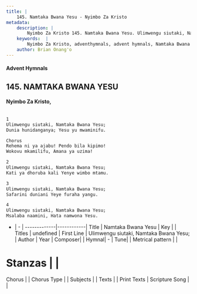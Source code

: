 ```yaml
---
title: |
    145. Namtaka Bwana Yesu - Nyimbo Za Kristo
metadata:
    description: |
        Nyimbo Za Kristo 145. Namtaka Bwana Yesu. Ulimwengu siutaki, Namtaka Bwana Yesu;  Dunia hunidanganya; Yesu yu mwaminifu.  Chorus	 Rehema ni ya ajabu! Pendo bila kipimo!  Wokovu mkamilifu, Amana ya uzima!  
    keywords:  |
        Nyimbo Za Kristo, adventhymnals, advent hymnals, Namtaka Bwana Yesu, Ulimwengu siutaki, Namtaka Bwana Yesu; . 
    author: Brian Onang'o
---
```


#### Advent Hymnals
## 145. NAMTAKA BWANA YESU
####  Nyimbo Za Kristo,

```txt

1
Ulimwengu siutaki, Namtaka Bwana Yesu; 
Dunia hunidanganya; Yesu yu mwaminifu.

Chorus	
Rehema ni ya ajabu! Pendo bila kipimo! 
Wokovu mkamilifu, Amana ya uzima!

2
Ulimwengu siutaki, Namtaka Bwana Yesu; 
Kati ya dhoruba kali Yenye wimbo mtamu.

3
Ulimwengu siutaki, Namtaka Bwana Yesu; 
Safarini duniani Yeye furaha yangu.

4
Ulimwengu siutaki, Namtaka Bwana Yesu; 
Msalaba naamini, Hata namwona Yesu.

```

- |   -  |
-------------|------------|
Title | Namtaka Bwana Yesu |
Key |  |
Titles | undefined |
First Line | Ulimwengu siutaki, Namtaka Bwana Yesu;  |
Author | 
Year | 
Composer| |
Hymnal|  - |
Tune|  |
Metrical pattern | |
# Stanzas |  |
Chorus |  |
Chorus Type |  |
Subjects | |
Texts |  |
Print Texts | 
Scripture Song |  |
    
